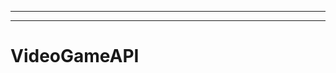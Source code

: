 ----------------
----------------------------------------------------------------------------------------------------
# VideoGameAPI
